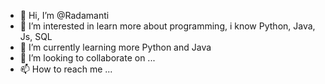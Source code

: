 - 👋 Hi, I’m @Radamanti
- 👀 I’m interested in learn more about programming, i know Python, Java, Js, SQL
- 🌱 I’m currently learning more Python and Java
- 💞️ I’m looking to collaborate on ...
- 📫 How to reach me ...

<!---
Radamanti/Radamanti is a ✨ special ✨ repository because its `README.md` (this file) appears on your GitHub profile.
You can click the Preview link to take a look at your changes.
--->
